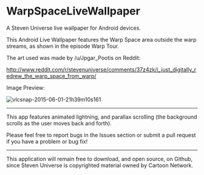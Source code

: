 # WarpSpaceLiveWallpaper
A Steven Universe live wallpaper for Android devices.

This Android Live Wallpaper features the Warp Space area outside the warp streams, as shown in the episode Warp Tour.

The art used was made by /u/Jpgar_Pootis on Reddit:

http://www.reddit.com/r/stevenuniverse/comments/37z4zk/i_just_digitally_redrew_the_warp_space_from_warp/

Image Preview:

![vlcsnap-2015-06-01-21h39m10s161](https://cloud.githubusercontent.com/assets/4635334/7926907/b5d26072-08a6-11e5-95f2-59a68071c3ee.png)

---

This app features animated lightning, and parallax scrolling (the background scrolls as the user moves back and forth).

Please feel free to report bugs in the Issues section or submit a pull request if you have a problem or bug fix!

---

This application will remain free to download, and open source, on Github, since Steven Universe is copyrighted material owned by Cartoon Network.
